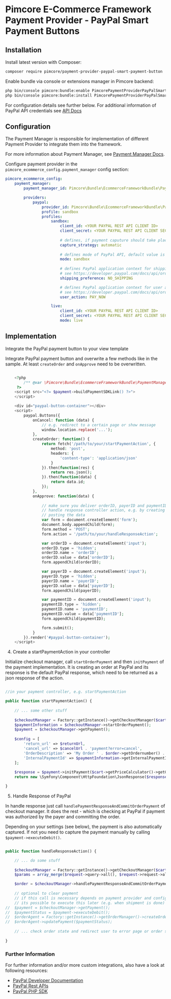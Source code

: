 # Pimcore E-Commerce Framework Payment Provider - PayPal Smart Payment Buttons

## Installation

Install latest version with Composer:
```bash 
composer require pimcore/payment-provider-paypal-smart-payment-button
```

Enable bundle via console or extensions manager in Pimcore backend:
```bash
php bin/console pimcore:bundle:enable PimcorePaymentProviderPayPalSmartPaymentButtonBundle
php bin/console pimcore:bundle:install PimcorePaymentProviderPayPalSmartPaymentButtonBundle
```

For configuration details see further below. For additional information of PayPal API 
credentials see [API Docs](https://developer.paypal.com/docs/api/overview/) 

## Configuration
The Payment Manager is responsible for implementation
of different Payment Provider to integrate them into the framework. 

For more information about Payment Manager, see 
[Payment Manager Docs](../13_Checkout_Manager/07_Integrating_Payment.md). 

Configure payment provider in the `pimcore_ecommerce_config.payment_manager` config section: 
```yaml
pimcore_ecommerce_config:
    payment_manager:
        payment_manager_id: Pimcore\Bundle\EcommerceFrameworkBundle\PaymentManager\PaymentManager

        providers:
            paypal:
                provider_id: Pimcore\Bundle\EcommerceFrameworkBundle\PaymentManager\Payment\PayPalSmartPaymentButton
                profile: sandbox
                profiles:
                    sandbox:
                        client_id: <YOUR PAYPAL REST API CLIENT ID>
                        client_secret: <YOUR PAYPAL REST API CLIENT SECRET>
                        
                        # defines, if payment caputure should take place automatic or manual, default is automatic
                        capture_strategy: automatic   
                        
                        # defines mode of PayPal API, default value is sandbox  
                        mode: sandbox                 
                        
                        # defines PayPal application context for shipping, default value is NO_SHIPPING
                        # see https://developer.paypal.com/docs/api/orders/v2/#definition-application_context 
                        shipping_preference: NO_SHIPPING

                        # defines PayPal application context for user action, default value is PAY_NOW
                        # see https://developer.paypal.com/docs/api/orders/v2/#definition-application_context                        
                        user_action: PAY_NOW

                    live:
                        client_id: <YOUR PAYPAL REST API CLIENT ID>
                        client_secret: <YOUR PAYPAL REST API CLIENT SECRET>
                        mode: live
```

## Implementation
Integrate the PayPal payment button to your view template

Integrate PayPal payment button and overwrite a few methods like in the sample. At least
`createOrder` and `onApprove` need to be overwritten.  

```php

    <?php
        /** @var \Pimcore\Bundle\EcommerceFrameworkBundle\PaymentManager\Payment\PayPalSmartPaymentButton $payment */
     ?>
    <script src="<?= $payment->buildPaymentSDKLink() ?>">
    </script>

    <div id="paypal-button-container"></div>
    <script>
        paypal.Buttons({
            onCancel: function (data) {
                // e.g. redirect to a certain page or show message
                window.location.replace('...');
            },
            createOrder: function() {
                return fetch('/path/to/your/startPaymentAction', {
                    method: 'post',
                    headers: {
                        'content-type': 'application/json'
                    }
                }).then(function(res) {
                    return res.json();
                }).then(function(data) {
                    return data.id;
                });
            },
            onApprove: function(data) {
                
                // make sure you deliver orderID, payerID and paymentID to your 
                // handle response controller action, e.g. by creating a form and 
                // posting the data
                var form = document.createElement('form');
                document.body.appendChild(form);
                form.method = 'POST';
                form.action = '/path/to/your/handleResponseAction';

                var orderID = document.createElement('input');
                orderID.type = 'hidden';
                orderID.name = 'orderID';
                orderID.value = data['orderID'];
                form.appendChild(orderID);

                var payerID = document.createElement('input');
                payerID.type = 'hidden';
                payerID.name = 'payerID';
                payerID.value = data['payerID'];
                form.appendChild(payerID);

                var paymentID = document.createElement('input');
                paymentID.type = 'hidden';
                paymentID.name = 'paymentID';
                paymentID.value = data['paymentID'];
                form.appendChild(paymentID);

                form.submit();
            }
        }).render('#paypal-button-container');
    </script>


```

4) Create a startPaymentAction in your controller

Initialize checkout manager, call `startOrderPayment` and then `initPayment` of the payment 
implementation. It is creating an order at PayPal and its response is the default PayPal 
response, which need to be returned as a json response of the action.  

```php

//in your payment controller, e.g. startPaymentAction

public function startPaymentAction() {
    
    // ... some other stuff
    
    $checkoutManager = Factory::getInstance()->getCheckoutManager($cart);
    $paymentInformation = $checkoutManager->startOrderPayment();
    $payment = $checkoutManager->getPayment();
    
    $config = [
        'return_url' => $returnUrl,
        'cancel_url' => $cancelUrl . 'payment?error=cancel',
        'OrderDescription' => 'My Order ' . $order->getOrdernumber() . ' at pimcore.org',
        'InternalPaymentId' => $paymentInformation->getInternalPaymentId()
    ];
    
    $response = $payment->initPayment($cart->getPriceCalculator()->getGrandTotal(), $config);
    return new \Symfony\Component\HttpFoundation\JsonResponse($response);

} 

```

5) Handle Response of PayPal

In handle response just call `handlePaymentResponseAndCommitOrderPayment` of checkout manager.
It does the rest - which is checking at PayPal if payment was authorized by the payer and 
committing the order.

Depending on your settings (see below), the payment is also automatically captured. If not
you need to capture the payment manually by calling `$payment->executeDebit()`.  

```php

public function handleResponseAction() {

    // ... do some stuff 
    
    $checkoutManager = Factory::getInstance()->getCheckoutManager($cart);
    $params = array_merge($request->query->all(), $request->request->all());

    $order = $checkoutManager->handlePaymentResponseAndCommitOrderPayment($params);
    
    // optional to clear payment
    // if this call is necessary depends on payment provider and configuration.
    // its possible to execute this later (e.g. when shipment is done)
//  $payment = $checkoutManager->getPayment();
//  $paymentStatus = $payment->executeDebit();
//  $orderAgent = Factory::getInstance()->getOrderManager()->createOrderAgent($order);
//  $orderAgent->updatePayment($paymentStatus);    
    
    // ... check order state and redirect user to error page or order success page
    
} 
```

### Further Information

For further information and/or more custom integrations, also have a look at following resources:
* [PayPal Developer Documentation](https://developer.paypal.com/docs/checkout/)
* [PayPal Rest APIs](https://developer.paypal.com/docs/api/overview/)
* [PayPal PHP SDK](https://github.com/paypal/PayPal-PHP-SDK)
 
